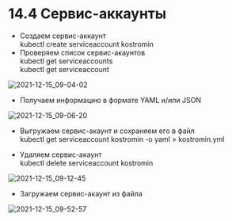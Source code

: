 # 14.4 Сервис-аккаунты   
 
- Создаем сервис-аккаунт   
kubectl create serviceaccount kostromin   
- Проверяем список сервис-акаунтов   
kubectl get serviceaccounts   
kubectl get serviceaccount   

![2021-12-15_09-04-02](https://user-images.githubusercontent.com/78191008/146126044-c27eec00-cba3-4c97-9908-d925bbdf4611.png)   

- Получаем информацию в формате YAML и/или JSON   

![2021-12-15_09-06-20](https://user-images.githubusercontent.com/78191008/146126075-3e1e1871-6bcf-4bf0-b1b1-54c0713b3a8a.png)   

- Выгружаем сервис-акаунт и сохраняем его в файл   
kubectl get serviceaccount kostromin -o yaml > kostromin.yml   

- Удаляем сервис-акаунт   
kubectl delete serviceaccount kostromin

![2021-12-15_09-12-45](https://user-images.githubusercontent.com/78191008/146126124-92c6e1a0-8b7d-4bde-ab99-ce407bd664a3.png)   

- Загружаем сервис-акаунт из файла    

![2021-12-15_09-52-57](https://user-images.githubusercontent.com/78191008/146126173-7ccb5af0-690c-41fc-878c-19db6b3e04ef.png)   
